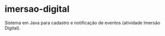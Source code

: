 # imersao-digital
Sistema em Java para cadastro e notificação de eventos (atividade Imersão Digital).
